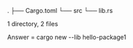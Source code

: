 .
├── Cargo.toml
└── src
    └── lib.rs

1 directory, 2 files

Answer = cargo new --lib hello-package1